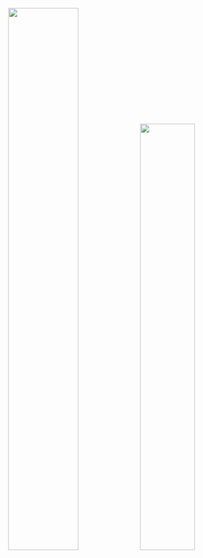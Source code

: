 <img align="" width="53%" src="https://github-readme-stats-fork-alpha.vercel.app/api?username=nemo-shen&hide_title=true&hide_border=true&line_height=22&text_color=33a06f&title_color=33a06f&bg_color=00000000" /><img align="" width="47%" src="https://github-readme-stats.vercel.app/api/wakatime?username=nemoshen&hide_title=true&langs_count=5&hide_border=true&bg_color=00000000&text_color=33a06f&title_color=155f3e" />    
 
 
 
 
